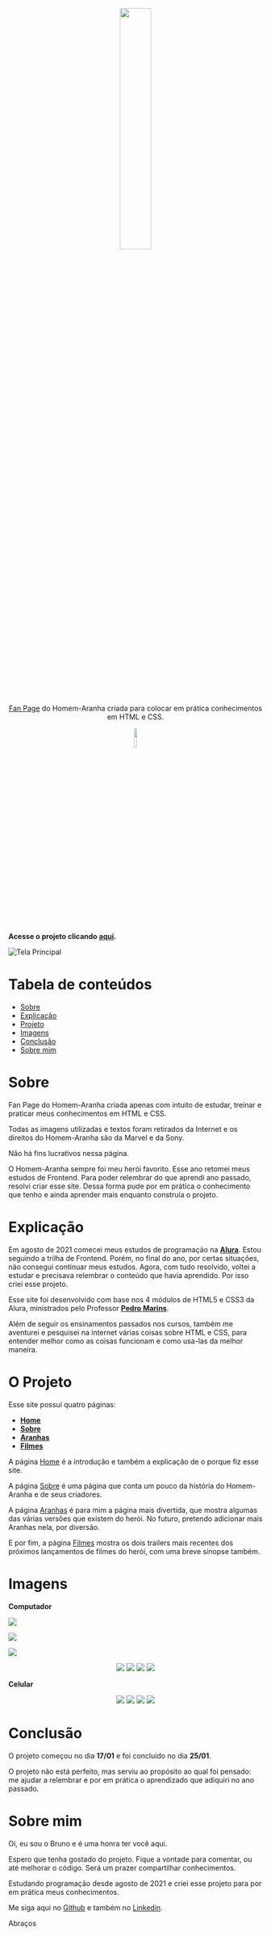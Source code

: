 <p align="center">
    <img src="imagens/spiderman-logo.png" height="35%" width="35%">
</p>

<p align="center"> <a href="https://brunosabbagmachado.github.io/spidermanFanPage/">Fan Page</a> do Homem-Aranha criada para colocar em prática conhecimentos em HTML e CSS.</p>

<p align="center">
    <img src="imagens/CSS_HTML.png" height="10%" width="10%">
</p>

**Acesse o projeto clicando [aqui](https://brunosabbagmachado.github.io/spidermanFanPage/).**

![Tela Principal](./imagens/tela-principal.PNG)

# Tabela de conteúdos

<!--ts-->
- [Sobre](#Sobre)
- [Explicação](#Explicação)
- [Projeto](#O-Projeto)
- [Imagens](#Imagens)
- [Conclusão](#Conclusão)
- [Sobre mim](#Sobre-mim)
<!--te-->

# Sobre

Fan Page do Homem-Aranha criada apenas com intuito de estudar, treinar e praticar meus conhecimentos em HTML e CSS.

Todas as imagens utilizadas e textos foram retirados da Internet e os direitos do Homem-Aranha são da Marvel e da Sony.

Não há fins lucrativos nessa página.

O Homem-Aranha sempre foi meu herói favorito. Esse ano retomei meus estudos de Frontend. Para poder relembrar do que aprendi ano passado, resolvi criar esse site. Dessa forma pude por em prática o conhecimento que tenho e ainda aprender mais enquanto construía o projeto.


# Explicação

Em agosto de 2021 comecei meus estudos de programação na **[Alura](https://www.alura.com.br/)**. Estou seguindo a trilha de Frontend. Porém, no final do ano, por certas situações, não consegui continuar meus estudos. Agora, com tudo resolvido, voltei a estudar e precisava relembrar o conteúdo que havia aprendido. Por isso criei esse projeto.

Esse site foi desenvolvido com base nos 4 módulos de HTML5 e CSS3 da Alura, ministrados pelo Professor **[Pedro Marins](https://github.com/pedromarins)**.

Além de seguir os ensinamentos passados nos cursos, também me aventurei e pesquisei na internet várias coisas sobre HTML e CSS, para entender melhor como as coisas funcionam e como usa-las da melhor maneira.


# O Projeto

Esse site possuí quatro páginas:

- **[Home](https://brunosabbagmachado.github.io/spidermanFanPage/index.html)**
- **[Sobre](https://brunosabbagmachado.github.io/spidermanFanPage/HTML/sobre.html)**
- **[Aranhas](https://brunosabbagmachado.github.io/spidermanFanPage/HTML/aranhas.html)**
- **[Filmes](https://brunosabbagmachado.github.io/spidermanFanPage/HTML/filmes.html)**

A página [Home](https://brunosabbagmachado.github.io/spidermanFanPage/index.html) é a introdução e também a explicação de o porque fiz esse site.

A página [Sobre](https://brunosabbagmachado.github.io/spidermanFanPage/HTML/sobre.html) é uma página que conta um pouco da história do Homem-Aranha e de seus criadores.

A página [Aranhas](https://brunosabbagmachado.github.io/spidermanFanPage/HTML/aranhas.html) é para mim a página mais divertida, que mostra algumas das várias versões que existem do herói. No futuro, pretendo adicionar mais Aranhas nela, por diversão.

E por fim, a página [Filmes](https://brunosabbagmachado.github.io/spidermanFanPage/HTML/filmes.html) mostra os dois trailers mais recentes dos próximos lançamentos de filmes do herói, com uma breve sinopse também.


# Imagens

**Computador**

![](./imagens/tela-principal.PNG)

![](./imagens/tela-sobre.PNG)

![](/imagens/tela-aranhas.PNG)

<p align="center">
    <img src="imagens/tela-principal.PNG">
    <img src="imagens/tela-sobre.PNG">
    <img src="imagens/tela-aranhas.PNG">
    <img src="imagens/tela-filmes.PNG">
</p>

**Celular**

<p align="center">
    <img src="imagens/tela-principal-celular.PNG">
    <img src="imagens/tela-sobre-celular.PNG">
    <img src="imagens/tela-aranhas-celular.PNG">
    <img src="imagens/tela-filmes-celular.PNG">
</p>


# Conclusão

O projeto começou no dia **17/01** e foi concluído no dia **25/01**.

O projeto não está perfeito, mas serviu ao propósito ao qual foi pensado: me ajudar a relembrar e por em prática o aprendizado que adiquiri no ano passado.


# Sobre mim

Oi, eu sou o Bruno e é uma honra ter você aqui.

Espero que tenha gostado do projeto. Fique a vontade para comentar, ou até melhorar o código. Será um prazer compartilhar conhecimentos.

Estudando programação desde agosto de 2021 e criei esse projeto para por em prática meus conhecimentos.

Me siga aqui no [Github](https://github.com/brunosabbagmachado) e também no [Linkedin](https://www.linkedin.com/in/brunosabbagmachado/).

Abraços

